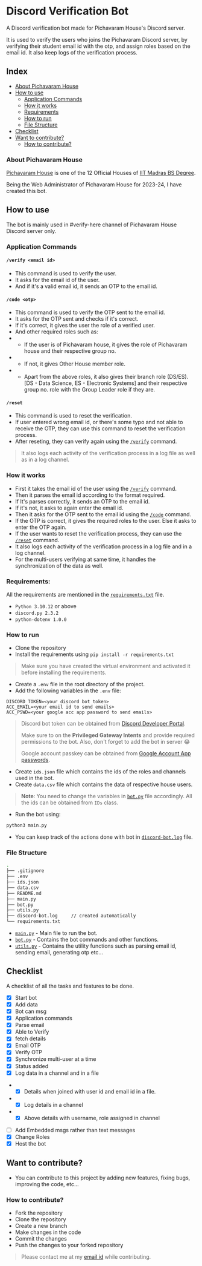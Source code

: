 # Discord Verification Bot
A Discord verification bot made for Pichavaram House's Discord server.

It is used to verify the users who joins the Pichavaram Discord server, by verifying their student email id with the otp, and assign roles based on the email id. It also keep logs of the verification process.

## Index
- [About Pichavaram House](#about-pichavaram-house)
- [How to use](#how-to-use)
    - [Application Commands](#application-commands)
    - [How it works](#how-it-works)
    - [Requirements](#requirements)
    - [How to run](#how-to-run)
    - [File Structure](#file-structure)
- [Checklist](#checklist)
- [Want to contribute?](#want-to-contribute)
    - [How to contribute?](#how-to-contribute)

### About Pichavaram House
[Pichavaram House](https://sites.google.com/student.onlinedegree.iitm.ac.in/pichavaramhouse/home?authuser=0) is one of the 12 Official Houses of [IIT Madras BS Degree](https://study.iitm.ac.in/ds/).

Being the Web Administrator of Pichavaram House for 2023-24, I have created this bot.

## How to use
The bot is mainly used in #verify-here channel of Pichavaram House Discord server only.

### Application Commands
#### `/verify <email id>`
- This command is used to verify the user.
- It asks for the email id of the user.
- And if it's a valid email id, it sends an OTP to the email id.

#### `/code <otp>`
- This command is used to verify the OTP sent to the email id.
- It asks for the OTP sent and checks if it's correct.
- If it's correct, it gives the user the role of a verified user.
- And other required roles such as:
- - If the user is of Pichavaram house, it gives the role of Pichavaram house and their respective group no.
- - If not, it gives Other House member role.
- - Apart from the above roles, it also gives their branch role (DS/ES). [DS - Data Science, ES - Electronic Systems] and their respective group no. role with the Group Leader role if they are.

#### `/reset`
- This command is used to reset the verification.
- If user entered wrong email id, or there's some typo and not able to receive the OTP, they can use this command to reset the verification process.
- After reseting, they can verify again using the [`/verify`](#verify-email-id) command.

> It also logs each activity of the verification process in a log file as well as in a log channel.

### How it works
- First it takes the email id of the user using the [`/verify`](#verify-email-id) command.
- Then it parses the email id according to the format required.
- If It's parses correctly, it sends an OTP to the email id.
- If it's not, it asks to again enter the email id.
- Then it asks for the OTP sent to the email id using the [`/code`](#code-otp) command.
- If the OTP is correct, it gives the required roles to the user. Else it asks to enter the OTP again.
- If the user wants to reset the verification process, they can use the [`/reset`](#reset) command.
- It also logs each activity of the verification process in a log file and in a log channel.
- For the multi-users verifying at same time, it handles the synchronization of the data as well.

### Requirements:
All the requirements are mentioned in the [`requirements.txt`](./requirements.txt) file.
- `Python 3.10.12` or above
- `discord.py 2.3.2`
- `python-dotenv 1.0.0`

### How to run
- Clone the repository
- Install the requirements using `pip install -r requirements.txt`
> Make sure you have created the virtual environment and activated it before installing the requirements.
- Create a `.env` file in the root directory of the project.
- Add the following variables in the `.env` file:
```
DISCORD_TOKEN=<your discord bot token>
ACC_EMAIL=<your email id to send emails>
ACC_PSWD=<your google acc app password to send emails>
```
> Discord bot token can be obtained from [Discord Developer Portal](https://discord.com/developers/applications).
> 
> Make sure to on the **Privileged Gateway Intents** and provide required permissions to the bot. Also, don't forget to add the bot in server 😂
> 
> Google account passkey can be obtained from [Google Account App passwords](https://myaccount.google.com/apppasswords).

- Create `ids.json` file which contains the ids of the roles and channels used in the bot.
- Create `data.csv` file which contains the data of respective house users.
> **Note**: You need to change the variables in [`bot.py`](./bot.py) file accordingly.
> All the ids can be obtained from `IDs` class.
- Run the bot using:
```bash
python3 main.py
```
- You can keep track of the actions done with bot in [`discord-bot.log`](./discord-bot.log) file.

### File Structure
```bash
.
├── .gitignore
├── .env
├── ids.json
├── data.csv
├── README.md
├── main.py
├── bot.py
├── utils.py
├── discord-bot.log     // created automatically
└── requirements.txt
```

- [`main.py`](./main.py) - Main file to run the bot.
- [`bot.py`](./bot.py) - Contains the bot commands and other functions.
- [`utils.py`](./utils.py) - Contains the utility functions such as parsing email id, sending email, generating otp etc...


## Checklist
A checklist of all the tasks and features to be done.
- [x] Start bot
- [x] Add data
- [x] Bot can msg
- [x] Application commands
- [x] Parse email
- [x] Able to Verify
- [x] fetch details
- [x] Email OTP
- [x] Verify OTP
- [x] Synchronize multi-user at a time
- [x] Status added
- [x] Log data in a channel and in a file
- - [x] Details when joined with user id and email id in a file.
- - [x] Log details in a channel
- - [x] Above details with username, role assigned in channel
- [ ] Add Embedded msgs rather than text messages
- [x] Change Roles
- [x] Host the bot

## Want to contribute?
- You can contribute to this project by adding new features, fixing bugs, improving the code, etc...

### How to contribute?
- Fork the repository
- Clone the repository
- Create a new branch
- Make changes in the code
- Commit the changes
- Push the changes to your forked repository

> Please contact me at my [email id](mailto:rubercuber.30@gmail.com) while contributing.
